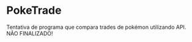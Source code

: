 # PokeTrade
 Tentativa de programa que compara trades de pokémon utilizando API.<br>
NÃO FINALIZADO!

